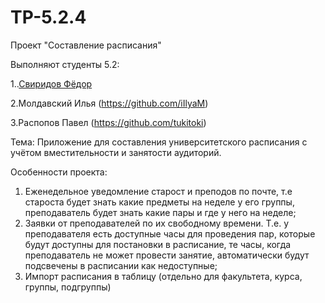 # TP-5.2.4
Проект "Составление расписания"

Выполняют студенты 5.2:

1..[Свиридов Фёдор](https://github.com/FedotBegemot)

2.Молдавский Илья (https://github.com/iIlyaM)

3.Распопов Павел (https://github.com/tukitoki)

Тема: Приложение для составления университетского расписания с учётом вместительности и занятости аудиторий.

Особенности проекта:
1) Еженедельное уведомление старост и преподов по почте, т.е староста будет знать какие предметы на неделе у его группы, преподаватель будет знать какие пары и где у него на неделе; 
2) Заявки от преподавателей по их свободному времени. Т.е. у преподавателя есть доступные часы для проведения пар, которые будут доступны для постановки в расписание, те часы, когда преподаватель не может провести занятие, автоматически будут подсвечены в расписании как недоступные; 
3) Импорт расписания в таблицу (отдельно для факультета, курса, группы, подгруппы)

